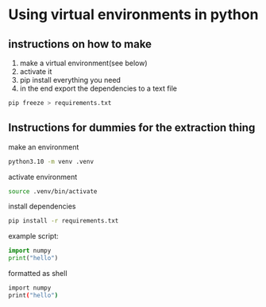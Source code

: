 # Using virtual environments in python
## instructions on how to make

1. make a virtual environment(see below)
2. activate it
3. pip install everything you need
4. in the end export the dependencies to a text file
   


```sh
pip freeze > requirements.txt
```


## Instructions for dummies for the extraction thing



make an environment

```sh
python3.10 -m venv .venv
```

activate environment

```sh
source .venv/bin/activate
```

install dependencies

```sh
pip install -r requirements.txt
```

example script:
```python
import numpy 
print("hello")
```

formatted as shell
```sh
import numpy 
print("hello")
```


